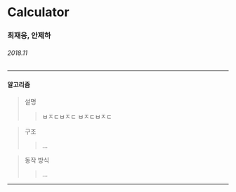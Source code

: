 # Calculator

### 최재웅, 안제하

###### 2018.11

___
#### 알고리즘

> 설명
>> ㅂㅈㄷㅂㅈㄷ   ㅂㅈㄷㅂㅈㄷ      


> 구조
>> ...


> 동작 방식
>> ...
___

